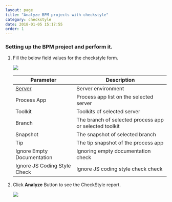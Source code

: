 ```yaml
---
layout: page
title: "Analyze BPM projects with checkstyle"
category: checkstyle
date: 2018-01-05 15:17:55
order: 1
---
```


### Setting up the BPM project and perform it.

   1. Fill the below field values for the checkstyle form.

      ![][checkstyle_checkstyleform]
    
      |   Parameter   | Description    |
      | ------------- |----------------|
      | [Server][1]   |Server environment|
      | Process App   |Process app list on the selected server|
      | Toolkit       |Toolkits of  selected server|
      | Branch        |The branch of selected process app or selected toolkit|
      |Snapshot       |The snapshot of selected branch|
      |Tip            |The tip snapshot of the process app|
      |Ignore Empty Documentation|Ignoring empty documentation check|
      |Ignore JS Coding Style Check|Ignore JS coding style check check|
    
   2. Click **Analyze** Button to see the CheckStyle report.
   
      ![][tutorial_checkstyle_report]

   
[checkstyle_checkstyleform]: ../images/checkstyle/checkstyle_checkstyleform.PNG
[tutorial_checkstyle_report]: ../images/tutorial/tutorial_checkstyle_report.PNG

[1]: ../administration/administration-bpm-configuration.html
